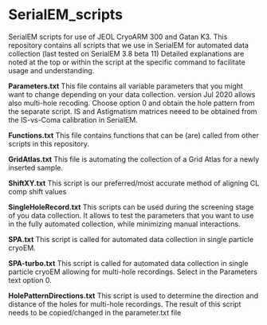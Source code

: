 # SerialEM_scripts
SerialEM scripts for use of JEOL CryoARM 300 and Gatan K3.
This repository contains all scripts that we use in SerialEM for automated data collection (last tested on SerialEM 3.8 beta 11)
Detailed explanations are noted at the top or within the script at the specific command to facilitate usage and understanding.

**Parameters.txt**
This file contains all variable parameters that you might want to change depending on your data collection.
version Jul 2020 allows also multi-hole recoding. Choose option 0 and obtain the hole pattern from the separate script. IS and Astigmatism matrices neeed to be obtained from the IS-vs-Coma calibration in SerialEM.

**Functions.txt**
This file contains functions that can be (are) called from other scripts in this repository.

**GridAtlas.txt**
This file is automating the collection of a Grid Atlas for a newly inserted sample.

**ShiftXY.txt**
This script is our preferred/most accurate method of aligning CL comp shift values

**SingleHoleRecord.txt**
This scripts can be used during the screening stage of you data collection. It allows to test the parameters that you want to use in the fully automated collection, while minimizing manual interactions.

**SPA.txt**
This script is called for automated data collection in single particle cryoEM.

**SPA-turbo.txt**
This script is called for automated data collection in single particle cryoEM allowing for multi-hole recordings. Select in the Parameters text option 0.

**HolePatternDirections.txt**
This script is used to determine the direction and distance of the holes for multi-hole recordings. The result of this script needs to be copied/changed in the parameter.txt file
